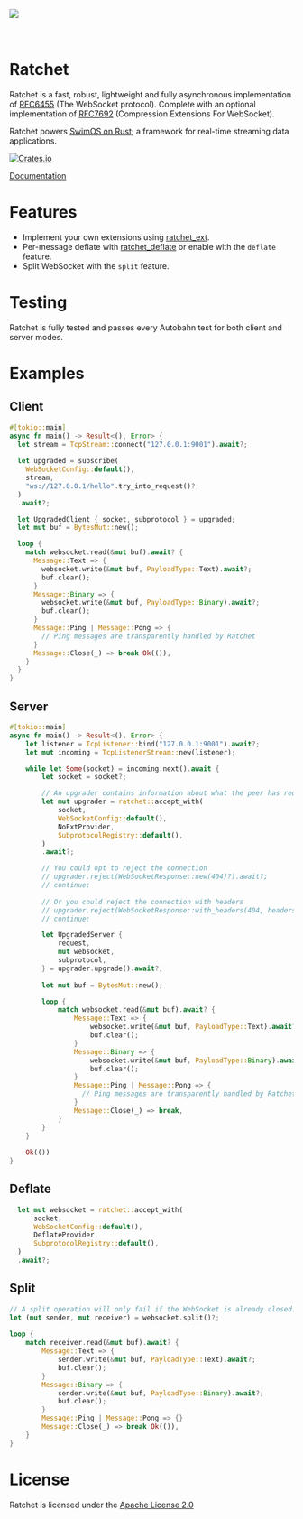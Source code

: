 <a href="https://www.swimos.org"><img src="https://docs.swimos.org/readme/marlin-blue.svg" align="left"></a>
<br><br><br>

# Ratchet

Ratchet is a fast, robust, lightweight and fully asynchronous implementation
of [RFC6455](https://datatracker.ietf.org/doc/html/rfc6455) (The WebSocket protocol). Complete with an optional
implementation of [RFC7692](https://datatracker.ietf.org/doc/html/rfc7692) (Compression Extensions For WebSocket).

Ratchet powers [SwimOS on Rust](https://github.com/swimos/swim-rust/); a framework for real-time streaming data
applications.

[![Crates.io][crates-badge]][crates-url]

[crates-badge]: https://img.shields.io/crates/v/ratchet_rs.svg

[crates-url]: https://crates.io/crates/ratchet_rs

[Documentation](https://docs.rs/ratchet_rs/latest/ratchet_rs/)

# Features

- Implement your own extensions using [ratchet_ext](/ratchet_ext).
- Per-message deflate with [ratchet_deflate](/ratchet_deflate) or enable with the `deflate`
  feature.
- Split WebSocket with the `split` feature.

# Testing

Ratchet is fully tested and passes every Autobahn test for both client and server modes.

# Examples

## Client

```rust
#[tokio::main]
async fn main() -> Result<(), Error> {
  let stream = TcpStream::connect("127.0.0.1:9001").await?;
  
  let upgraded = subscribe(
    WebSocketConfig::default(),
    stream,
    "ws://127.0.0.1/hello".try_into_request()?,
  )
  .await?;

  let UpgradedClient { socket, subprotocol } = upgraded;
  let mut buf = BytesMut::new();

  loop {
    match websocket.read(&mut buf).await? {
      Message::Text => {
        websocket.write(&mut buf, PayloadType::Text).await?;
        buf.clear();
      }
      Message::Binary => {
        websocket.write(&mut buf, PayloadType::Binary).await?;
        buf.clear();
      }
      Message::Ping | Message::Pong => {
        // Ping messages are transparently handled by Ratchet
      }
      Message::Close(_) => break Ok(()),
    }
  }
}
```

## Server

```rust
#[tokio::main]
async fn main() -> Result<(), Error> {
    let listener = TcpListener::bind("127.0.0.1:9001").await?;
    let mut incoming = TcpListenerStream::new(listener);

    while let Some(socket) = incoming.next().await {
        let socket = socket?;

        // An upgrader contains information about what the peer has requested.
        let mut upgrader = ratchet::accept_with(
            socket,
            WebSocketConfig::default(),
            NoExtProvider,
            SubprotocolRegistry::default(),
        )
        .await?;

        // You could opt to reject the connection
        // upgrader.reject(WebSocketResponse::new(404)?).await?;
        // continue;
      
        // Or you could reject the connection with headers
        // upgrader.reject(WebSocketResponse::with_headers(404, headers)?).await;
        // continue;

        let UpgradedServer {
            request,
            mut websocket,
            subprotocol,
        } = upgrader.upgrade().await?;
        
        let mut buf = BytesMut::new();

        loop {
            match websocket.read(&mut buf).await? {
                Message::Text => {
                    websocket.write(&mut buf, PayloadType::Text).await?;
                    buf.clear();
                }
                Message::Binary => {
                    websocket.write(&mut buf, PayloadType::Binary).await?;
                    buf.clear();
                }
                Message::Ping | Message::Pong => {
                  // Ping messages are transparently handled by Ratchet
                }
                Message::Close(_) => break,
            }
        }
    }
    
    Ok(())
}
```

## Deflate

```rust
  let mut websocket = ratchet::accept_with(
      socket,
      WebSocketConfig::default(),
      DeflateProvider,
      SubprotocolRegistry::default(),
  )
  .await?;
```

## Split

```rust
// A split operation will only fail if the WebSocket is already closed.
let (mut sender, mut receiver) = websocket.split()?;
    
loop {
    match receiver.read(&mut buf).await? {
        Message::Text => {
            sender.write(&mut buf, PayloadType::Text).await?;
            buf.clear();
        }
        Message::Binary => {
            sender.write(&mut buf, PayloadType::Binary).await?;
            buf.clear();
        }
        Message::Ping | Message::Pong => {}
        Message::Close(_) => break Ok(()),
    }
}
```

# License

Ratchet is licensed under the [Apache License 2.0](LICENSE)
